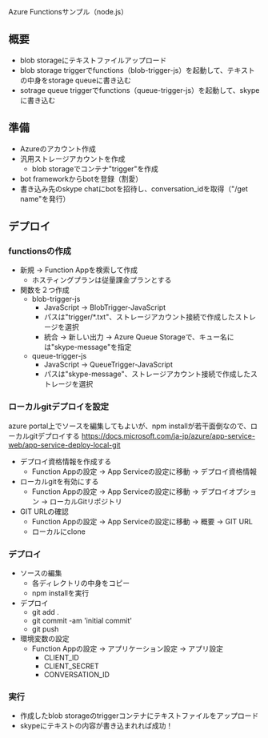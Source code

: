 Azure Functionsサンプル（node.js）

## 概要
- blob storageにテキストファイルアップロード
- blob storage triggerでfunctions（blob-trigger-js）を起動して、テキストの中身をstorage queueに書き込む
- sotrage queue triggerでfunctions（queue-trigger-js）を起動して、skypeに書き込む

## 準備
- Azureのアカウント作成
- 汎用ストレージアカウントを作成
  + blob storageでコンテナ"trigger"を作成
- bot frameworkからbotを登録（割愛）
- 書き込み先のskype chatにbotを招待し、conversation_idを取得（"/get name"を発行）

## デプロイ
### functionsの作成
- 新規 -> Function Appを検索して作成
  + ホスティングプランは従量課金プランとする
- 関数を２つ作成
  + blob-trigger-js
    - JavaScript -> BlobTrigger-JavaScript
    - パスは"trigger/*.txt"、ストレージアカウント接続で作成したストレージを選択
    - 統合 -> 新しい出力 -> Azure Queue Storageで、キュー名には"skype-message"を指定
  + queue-trigger-js
    - JavaScript -> QueueTrigger-JavaScript
    - パスは"skype-message"、ストレージアカウント接続で作成したストレージを選択

### ローカルgitデプロイを設定
azure portal上でソースを編集してもよいが、npm installが若干面倒なので、ローカルgitデプロイする
https://docs.microsoft.com/ja-jp/azure/app-service-web/app-service-deploy-local-git

- デプロイ資格情報を作成する
  + Function Appの設定 -> App Serviceの設定に移動 -> デプロイ資格情報
- ローカルgitを有効にする
  + Function Appの設定 -> App Serviceの設定に移動 -> デプロイオプション -> ローカルGitリポジトリ
- GIT URLの確認
  + Function Appの設定 -> App Serviceの設定に移動 -> 概要 -> GIT URL
  + ローカルにclone

### デプロイ
- ソースの編集
  + 各ディレクトリの中身をコピー
  + npm installを実行
- デプロイ
  + git add .
  + git commit -am 'initial commit'
  + git push
- 環境変数の設定
  + Function Appの設定 -> アプリケーション設定 -> アプリ設定
    - CLIENT_ID
    - CLIENT_SECRET
    - CONVERSATION_ID

### 実行
- 作成したblob storageのtriggerコンテナにテキストファイルをアップロード
- skypeにテキストの内容が書き込まれれば成功！
